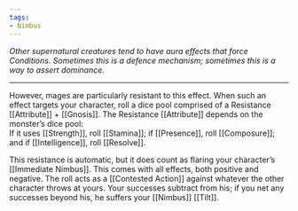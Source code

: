```yaml
---
tags:
- Nimbus
---
```


_Other supernatural creatures tend to have aura effects that force Conditions. Sometimes this is a defence mechanism; sometimes this is a way to assert dominance._

---

However, mages are particularly resistant to this effect. When such an effect targets your character, roll a dice pool comprised of a Resistance [[Attribute]] + [[Gnosis]]. The Resistance [[Attribute]] depends on the monster’s dice pool:\
If it uses [[Strength]], roll [[Stamina]]; if [[Presence]], roll [[Composure]]; and if [[Intelligence]], roll [[Resolve]]. 

This resistance is automatic, but it does count as flaring your character’s [[Immediate Nimbus]]. This comes with all effects, both positive and negative. The roll acts as a [[Contested Action]] against whatever the other character throws at yours. Your successes subtract from his; if you net any successes beyond his, he suffers your [[Nimbus]] [[Tilt]].
